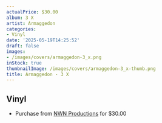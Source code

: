 ```yaml
---
actualPrice: $30.00
album: 3 X
artist: Armaggedon
categories:
- Vinyl
date: '2025-05-19T14:25:52'
draft: false
images:
- /images/covers/armaggedon-3_x.png
inStock: true
thumbnailImage: /images/covers/armaggedon-3_x-thumb.png
title: Armaggedon - 3 X
---
```


## Vinyl
* Purchase from [NWN Productions](http://shop.nwnprod.com/index.php?route=product/product&path=76&product_id=61461&sort=pd.name&order=ASC) for $30.00
